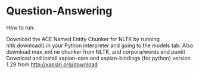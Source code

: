 Question-Answering
==================

How to run:

Download the ACE Named Entity Chunker for NLTK by running nltk.download() in your Python interpreter and going to the models tab.
Also download max_ent ne chunker from NLTK, and corpora/words and punkt
Download and install xapian-core and xapian-bindings (for python) version 1.29 from http://xapian.org/download
